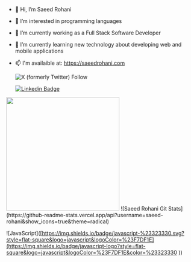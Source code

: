 - 👋 Hi, I’m Saeed Rohani
- 👀 I’m interested in programming languages
- 🔭 I’m currently working as a Full Stack Software Developer
- 🌱 I’m currently learning new technology about developing web and mobile applications
- 📫 I'm availaible at:
   https://saeedrohani.com
  
  ![X (formerly Twitter) Follow](https://img.shields.io/twitter/follow/saeed_rohani)
  
  [![Linkedin Badge](https://img.shields.io/badge/-LinkedIn-blue?style=for-the-badge&logo=Linkedin&&target=_blanklogoColor=white&link=https://www.linkedin.com/in/saeedrohani/)](https://www.linkedin.com/in/saeedrohani/)
<img src="https://github-readme-stats.vercel.app/api/top-langs/?username=saeed-rohani&layout=compact&theme=radical" width="300" />
![Saeed Rohani Git Stats](https://github-readme-stats.vercel.app/api?username=saeed-rohani&show_icons=true&theme=radical)

![JavaScript]([https://img.shields.io/badge/javascript-%23323330.svg?style=flat-square&logo=javascript&logoColor=%23F7DF1E](https://img.shields.io/badge/javascript-logo?style=flat-square&logo=javascript&logoColor=%23F7DF1E&color=%23323330
))
<!---
Saeed-Rohani/Saeed-Rohani is a ✨ special ✨ repository because its `README.md` (this file) appears on your GitHub profile.
You can click the Preview link to take a look at your changes.
--->
